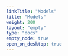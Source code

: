 ```yaml
---
linkTitle: "Models"
title: "Models"
weight: 200
layout: "empty"
type: "docs"
empty_node: true
open_on_desktop: true
---
```

